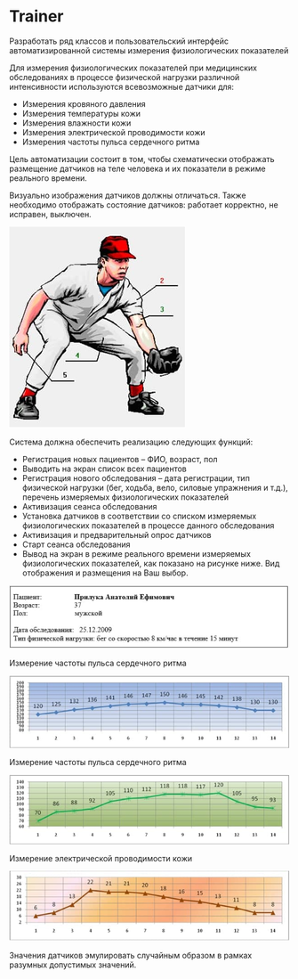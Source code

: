 # Trainer
Разработать ряд классов и пользовательский интерфейс автоматизированной системы измерения физиологических показателей 

Для измерения физиологических показателей при медицинских обследованиях в процессе физической нагрузки различной интенсивности используются всевозможные датчики для:
+ Измерения кровяного давления
+ Измерения температуры кожи
+ Измерения влажности кожи
+ Измерения электрической проводимости кожи
+ Измерения частоты пульса сердечного ритма

Цель автоматизации состоит в том, чтобы схематически отображать размещение  датчиков на теле человека  и их показатели в режиме реального времени. 

Визуально изображения датчиков должны отличаться. Также необходимо отображать состояние датчиков: работает корректно, не исправен, выключен.

![Image alt](https://github.com/PyFaNNy/Trainer/raw/main/img/human.jpg)

Система должна обеспечить реализацию следующих функций:
- Регистрация новых пациентов – ФИО, возраст, пол
- Выводить на экран список всех пациентов
- Регистрация нового обследования – дата регистрации, тип физической нагрузки (бег, ходьба, вело, силовые упражнения и т.д.), перечень измеряемых физиологических показателей
- Активизация сеанса обследования
- Установка датчиков в соответствии со списком измеряемых физиологических показателей в процессе данного обследования
- Активизация и предварительный опрос датчиков 
- Старт сеанса обследования
- Вывод на экран в режиме реального времени измеряемых физиологических показателей, как показано на рисунке ниже. Вид отображения и размещения на Ваш выбор.

![Image alt](https://github.com/PyFaNNy/Trainer/raw/main/img/data.jpg)

Измерение частоты пульса сердечного ритма

![Image alt](https://github.com/PyFaNNy/Trainer/raw/main/img/pa.jpg)

Измерение частоты пульса сердечного ритма

![Image alt](https://github.com/PyFaNNy/Trainer/raw/main/img/rate.jpg)

Измерение электрической проводимости кожи 

![Image alt](https://github.com/PyFaNNy/Trainer/raw/main/img/skin.jpg)

Значения датчиков эмулировать случайным образом в рамках разумных допустимых значений.

